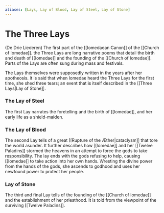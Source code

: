 ```yaml
---
aliases: [Lays, Lay of Blood, Lay of Steel, Lay of Stone]
---
```


# The Three Lays
(De Drie Liederen)
The first part of the [[Iomedaean Canon]] of the [[Church of Iomedae]]. the Three Lays are long narrative poems that detail the birth and death of [[Iomedae]] and the founding of the [[Church of Iomedae]]. Parts of the Lays are often sung during mass and festivals.

The Lays themselves were supposedly written in the years after her apotheosis. It is said that when Iomedae heard the Three Lays for the first time, she shed three tears; an event that is itself described in the [[Three Lays|Lay of Stone]].

###  The Lay of Steel
The first Lay narrates the foretelling and the birth of [[Iomedae]], and her early life as a shield-maiden.

### The Lay of Blood 
The second Lay tells of a great [[Rupture of the Æther|cataclysm]] that tore the world asunder. It further describes how [[Iomedae]] and her [[Twelve Paladins]] stormed the heavens in an attempt to force the gods to take responsibility. The lay ends with the gods refusing to help, causing [[Iomedae]] to take action into her own hands. Wresting the divine power from the hands of the gods, she ascends to godhood and uses her newfound power to protect her people.

### Lay of Stone 
The third and final Lay tells of the founding of the [[Church of Iomedae]] and the establishment of her priesthood. It is told from the viewpoint of the surviving [[Twelve Paladins]].